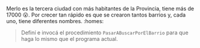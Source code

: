 <gs-attire attire-url="https://raw.githubusercontent.com/MumukiProject/mumuki-guia-gobstones-merlo-secundaria/master/assets/attires/config_1573580241696.json"></gs-attire>

Merlo es la tercera ciudad con más habitantes de la Provincia, tiene más de 17000 :open_mouth:. Por crecer tan rápido es que se crearon tantos barrios y, cada uno, tiene diferentes nombres. :homes:

> Definí e invocá el procedimiento `PasarABuscarPorElBarrio` para que haga lo mismo que el programa actual.
